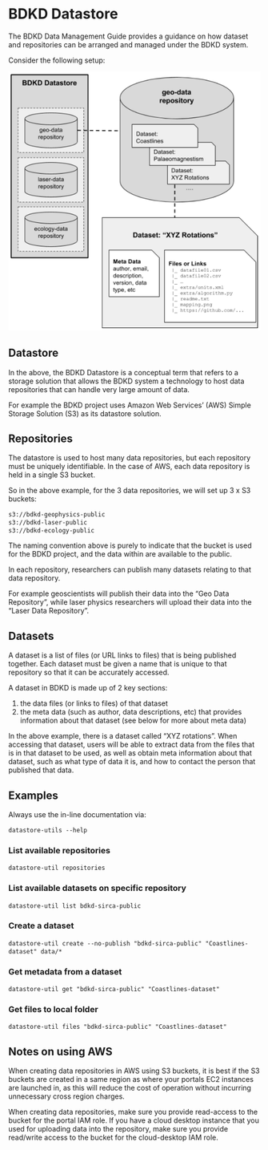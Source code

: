 # BDKD Datastore

The BDKD Data Management Guide provides a guidance on how dataset and repositories can be arranged and managed under the BDKD system.

Consider the following setup:

![](images/datastore-setup-v2.png)

## Datastore
In the above, the BDKD Datastore is a conceptual term that refers to a storage solution that allows the BDKD system a technology to host data repositories that can handle very large amount of data. 

For example the BDKD project uses  Amazon Web Services’ (AWS) Simple Storage Solution (S3) as its datastore solution.

## Repositories
The datastore is used to host many data repositories, but each repository must be uniquely identifiable. In the case of AWS, each data repository is held in a single S3 bucket. 

So in the above example, for the 3 data repositories, we will set up 3 x S3 buckets:

```
s3://bdkd-geophysics-public
s3://bdkd-laser-public
s3://bdkd-ecology-public
```

The naming convention above is purely to indicate that the bucket is used for the BDKD project, and the data within are available to the public.

In each repository, researchers can publish many datasets relating to that data repository. 

For example geoscientists will publish their data into the “Geo Data Repository”, while laser physics researchers will upload their data into the “Laser Data Repository”.


## Datasets
A dataset  is a list of files (or URL links to files) that is being published together. Each dataset must be given a name that is unique to that repository so that it can be accurately accessed. 

A dataset in BDKD is made up of 2 key sections: 

1. the data files (or links to files) of that dataset
2. the meta data (such as author, data descriptions, etc) that provides information about that dataset (see below for more about meta data)


In the above example, there is a dataset called “XYZ rotations”. When accessing that dataset, users will be able to extract data from the files that is in that dataset to be used, as well as obtain meta information about that dataset, such as what type of data it is, and how to contact the person that published that data.

## Examples

Always use the in-line documentation via:
```
datastore-utils --help
```

### List available repositories
```
datastore-util repositories
```

### List available datasets on specific repository
```
datastore-util list bdkd-sirca-public
```

### Create a dataset
```
datastore-util create --no-publish "bdkd-sirca-public" "Coastlines-dataset" data/*
```

### Get metadata from a dataset
```
datastore-util get "bdkd-sirca-public" "Coastlines-dataset"
```

### Get files to local folder
```
datastore-util files "bdkd-sirca-public" "Coastlines-dataset"
```


## Notes on using AWS
When creating data repositories in AWS using S3 buckets, it is best if the S3 buckets are created in a same region as where your portals EC2 instances are launched in, as this will reduce the cost of operation without incurring unnecessary cross region charges.

When creating data repositories, make sure you provide read-access to the bucket for the portal IAM role.
If you have a cloud desktop instance that you used for uploading data into the repository, make sure you provide read/write access to the bucket for the cloud-desktop IAM role.
